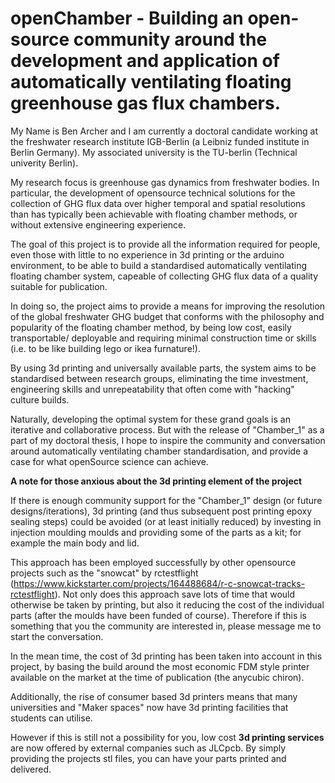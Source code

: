 # openChamber - Building an open-source community around the development and application of automatically ventilating floating greenhouse gas flux chambers. 


My Name is Ben Archer and I am currently a doctoral candidate working at the freshwater research institute IGB-Berlin (a Leibniz funded institute in Berlin Germany). My associated university is the TU-berlin (Technical univerity Berlin).  

My research focus is greenhouse gas dynamics from freshwater bodies. In particular, the development of opensource technical solutions for the collection of GHG flux data over higher temporal and spatial resolutions than has typically been achievable with floating chamber methods, or without extensive engineering experience. 

The goal of this project is to provide all the information required for people, even those with little to no experience in 3d printing or the arduino environment, to be able to build a standardised automatically ventilating floating chamber system, capeable of collecting GHG flux data of a quality suitable for publication. 

In doing so, the project aims to provide a means for improving the resolution of the global freshwater GHG budget that conforms with the philosophy and popularity of the floating chamber method, by being low cost, easily transportable/ deployable and requiring minimal construction time or skills (i.e. to be like building lego or ikea furnature!).

By using 3d printing and universally available parts, the system aims to be standardised between research groups, eliminating the time investment, engineering skills and unrepeatability that often come with "hacking" culture builds.

Naturally, developing the optimal system for these grand goals is an iterative and collaborative process. But with the release of "Chamber_1" as a part of my doctoral thesis, I hope to inspire the community and conversation around automatically ventilating chamber standardisation, and provide a case for what openSource science can achieve. 



**A note for those anxious about the 3d printing element of the project**

If there is enough community support for the "Chamber_1" design (or future designs/iterations), 3d printing (and thus subsequent post printing epoxy sealing steps) could be avoided (or at least initially reduced) by investing in injection moulding moulds and providing some of the parts as a kit; for example the main body and lid. 

This approach has been employed successfully by other opensource projects such as the "snowcat" by rctestflight (https://www.kickstarter.com/projects/164488684/r-c-snowcat-tracks-rctestflight). Not only does this approach save lots of time that would otherwise be taken by printing, but also it reducing the cost of the individual parts (after the moulds have been funded of course). Therefore if this is something that you the community are interested in, please message me to start the conversation. 

In the mean time, the cost of 3d printing has been taken into account in this project, by basing the build around the most economic FDM style printer available on the market at the time of publication (the anycubic chiron).

Additionally, the rise of consumer based 3d printers means that many universities and "Maker spaces" now have 3d printing facilities that students can utilise.

However if this is still not a possibility for you, low cost **3d printing services** are now offered by external companies such as JLCpcb. By simply providing the projects stl files, you can have your parts printed and delivered.




